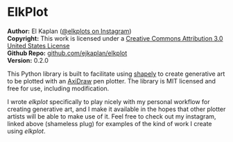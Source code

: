 # ElkPlot

**Author:** El Kaplan ([@elkplots on Instagram](https://www.instagram.com/elkplots/))<br>
**Copyright:** This work is licensed under a [Creative Commons Attribution 3.0 United States License](https://creativecommons.org/licenses/by/3.0/us/)<br>
**Github Repo:** [github.com/ejkaplan/elkplot](https://github.com/ejkaplan/elkplot)<br>
**Version:** 0.2.0

This Python library is built to facilitate using [shapely](https://pypi.org/project/shapely/) to create generative art to be plotted with an [AxiDraw](https://axidraw.com) pen plotter. The library is MIT licensed and free for use, including modification.

I wrote _elkplot_ specifically to play nicely with my personal workflow for creating generative art, and I make it available in the hopes that other plotter artists will be able to make use of it. Feel free to check out my instagram, linked above (shameless plug) for examples of the kind of work I create using _elkplot_.